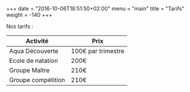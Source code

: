 +++
date = "2016-10-06T18:51:50+02:00"
menu = "main"
title = "Tarifs"
weight = -140
+++

Nos tarifs :

<table class="table table-striped">
<thead>
<tr>
<th>Activité</th>
<th>Prix</th>
</tr>
</thead>
<tbody>
<tr>
<td>Aqua Découverte</td>
<td>100€ par trimestre</td>
</tr>
<tr>
<td>Ecole de natation</td>
<td>200€</td>
</tr>
<tr>
<td>Groupe Maître</td>
<td>210€</td>
</tr>
<tr>
<td>Groupe compétition</td>
<td>210€</td>
</tr>
</tbody>
</table>

